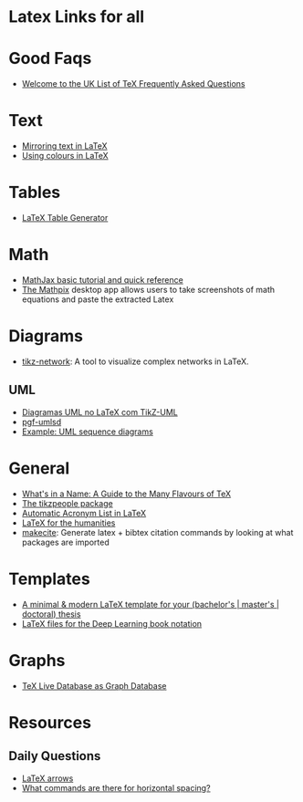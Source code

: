 # Latex Links for all

# Good Faqs

* [Welcome to the UK List of TeX Frequently Asked Questions](http://www.tex.ac.uk)

# Text

* [Mirroring text in LaTeX](http://texblog.org/2013/11/19/mirroring-text-in-latex/)
* [Using colours in LaTeX](https://www.sharelatex.com/learn/Using_colours_in_LaTeX)

# Tables

* [LaTeX Table Generator](https://www.tablesgenerator.com/)

# Math

* [MathJax basic tutorial and quick reference](https://math.meta.stackexchange.com/questions/5020/mathjax-basic-tutorial-and-quick-reference)
* [The Mathpix](https://mathpix.com/) desktop app allows users to take screenshots of math equations and paste the extracted Latex

# Diagrams

* [tikz-network](https://github.com/hackl/tikz-network): A tool to visualize complex networks in LaTeX.

## UML

* [Diagramas UML no LaTeX com TikZ-UML ](https://latexbr.blogspot.com.br/2013/03/diagramas-uml-no-latex-com-tikz-uml.html)
* [pgf-umlsd](https://github.com/xuyuan/pgf-umlsd)
* [Example: UML sequence diagrams](http://www.texample.net/tikz/examples/pgf-umlsd/)

# General

 * [What's in a Name: A Guide to the Many Flavours of TeX](https://www.overleaf.com/blog/500-whats-in-a-name-a-guide-to-the-many-flavours-of-tex#.WQsuiYFv-Ef)
 * [The tikzpeople package](http://mirror.hmc.edu/ctan/graphics/pgf/contrib/tikzpeople/tikzpeople.pdf)
 * [Automatic Acronym List in LaTeX](https://www.overleaf.com/latex/examples/automatic-acronym-list-in-latex/dzvxfzpsjrmm#.WQSGfYFv-Ef)
 * [LaTeX for the humanities](https://www.overleaf.com/blog/636-guest-blog-post-latex-for-the-humanities#.WrUK3RRVXxQ.twitter)
* [makecite](https://github.com/adrn/makecite): Generate latex + bibtex citation commands by looking at what packages are imported

# Templates

* [A minimal & modern LaTeX template for your (bachelor's | master's | doctoral) thesis](https://github.com/Submanifold/latex-mimosis)
* [LaTeX files for the Deep Learning book notation](https://github.com/goodfeli/dlbook_notation)

# Graphs

* [TeX Live Database as Graph Database](https://www.preining.info/blog/2018/10/tex-live-database-as-graph-database/)

# Resources

## Daily Questions

* [LaTeX arrows](http://www.sascha-frank.com/Arrow/latex-arrows.html)
* [What commands are there for horizontal spacing?](https://tex.stackexchange.com/questions/74353/what-commands-are-there-for-horizontal-spacing)

